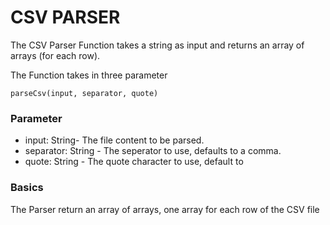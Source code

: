 # CSV PARSER

The CSV Parser Function takes a string as input and returns an array of arrays (for each row).

The Function takes in three parameter

```
parseCsv(input, separator, quote)

```

### Parameter

- input: String- The file content to be parsed.
- separator: String - The seperator to use, defaults to a comma.
- quote: String - The quote character to use, default to

### Basics

The Parser return an array of arrays, one array for each row of the CSV file 